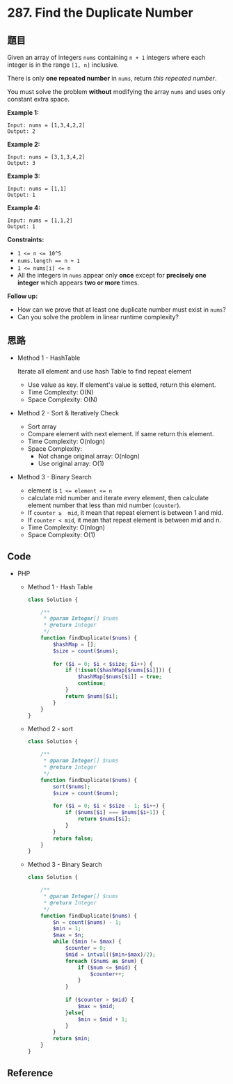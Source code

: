 # 287. Find the Duplicate Number

## 題目

Given an array of integers `nums` containing `n + 1` integers where each integer is in the range `[1, n]` inclusive.

There is only **one repeated number** in `nums`, return *this repeated number*.

You must solve the problem **without** modifying the array `nums` and uses only constant extra space.

**Example 1:**

```
Input: nums = [1,3,4,2,2]
Output: 2

```

**Example 2:**

```
Input: nums = [3,1,3,4,2]
Output: 3

```

**Example 3:**

```
Input: nums = [1,1]
Output: 1

```

**Example 4:**

```
Input: nums = [1,1,2]
Output: 1

```

**Constraints:**

- `1 <= n <= 10^5`
- `nums.length == n + 1`
- `1 <= nums[i] <= n`
- All the integers in `nums` appear only **once** except for **precisely one integer** which appears **two or more** times.

**Follow up:**

- How can we prove that at least one duplicate number must exist in `nums`?
- Can you solve the problem in linear runtime complexity?

## 思路

- Method 1 - HashTable

    Iterate all element and use hash Table to find repeat element

    - Use value as key. If element's value is setted, return this element.
    - Time Complexity: O(N)
    - Space Complexity: O(N)
- Method 2 - Sort & Iteratively Check
    - Sort array
    - Compare element with next element. If same return this element.
    - Time Complexity: O(nlogn)
    - Space Complexity:
        - Not change original array: O(nlogn)
        - Use original array: O(1)
- Method 3 - Binary Search
    - element is `1 <= element <= n`
    - calculate mid number and iterate every element, then calculate element number that less than mid number (`counter`).
    - If `counter ≥  mid`, it mean that repeat element is between 1 and mid.
    - If `counter < mid`, it mean that repeat element is between mid and n.
    - Time Complexity: O(nlogn)
    - Space Complexity: O(1)

## Code

- PHP
    - Method 1 - Hash Table

        ```php
        class Solution {

            /**
             * @param Integer[] $nums
             * @return Integer
             */
            function findDuplicate($nums) {
                $hashMap = [];
                $size = count($nums);
                
                for ($i = 0; $i < $size; $i++) {
                    if (!isset($hashMap[$nums[$i]])) {
                        $hashMap[$nums[$i]] = true;
                        continue;
                    }
                    return $nums[$i];
                }
            }
        }
        ```

    - Method 2 - sort

        ```php
        class Solution {

            /**
             * @param Integer[] $nums
             * @return Integer
             */
            function findDuplicate($nums) {
                sort($nums);
                $size = count($nums);
                
                for ($i = 0; $i < $size - 1; $i++) {
                    if ($nums[$i] === $nums[$i+1]) {
                        return $nums[$i];
                    }
                }
                return false;
            }
        }
        ```

    - Method 3 - Binary Search

        ```php
        class Solution {

            /**
             * @param Integer[] $nums
             * @return Integer
             */
            function findDuplicate($nums) {
                $n = count($nums) - 1;
                $min = 1;
                $max = $n;
                while ($min != $max) {
                    $counter = 0;
                    $mid = intval(($min+$max)/2);
                    foreach ($nums as $num) {
                        if ($num <= $mid) {
                            $counter++; 
                        }
                    }
                    
                    if ($counter > $mid) {
                        $max = $mid;
                    }else{
                        $min = $mid + 1;
                    }
                }
                return $min;
            }
        }
        ```

## Reference